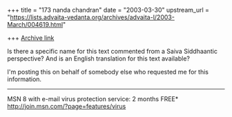 +++
title = "173 nanda chandran"
date = "2003-03-30"
upstream_url = "https://lists.advaita-vedanta.org/archives/advaita-l/2003-March/004619.html"

+++
[Archive link](https://lists.advaita-vedanta.org/archives/advaita-l/2003-March/004619.html)

Is there a specific name for this text commented from a Saiva Siddhaantic
perspective? And is an English translation for this text available?

I'm posting this on behalf of somebody else who requested me for this
information.



_________________________________________________________________
MSN 8 with e-mail virus protection service: 2 months FREE*
http://join.msn.com/?page=features/virus

